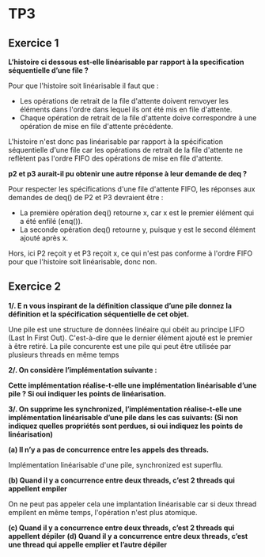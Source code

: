 # TP3

## Exercice 1

**L’histoire ci dessous est-elle linéarisable par rapport à la specification séquentielle d’une file ?**

Pour que l'histoire soit linéarisable il faut que :
- Les opérations de retrait de la file d'attente doivent renvoyer les éléments dans l'ordre dans lequel ils ont été mis en file d'attente.
- Chaque opération de retrait de la file d'attente doive correspondre à une opération de mise en file d'attente précédente.

L'histoire n'est donc pas linéarisable par rapport à la spécification séquentielle d'une file car les opérations de retrait de la file d'attente ne reflètent pas l'ordre FIFO des opérations de mise en file d'attente.

**p2 et p3 aurait-il pu obtenir une autre réponse à leur demande de deq ?**

Pour respecter les spécifications d'une file d'attente FIFO, les réponses aux demandes de deq() de P2 et P3 devraient être :
- La première opération deq() retourne x, car x est le premier élément qui a été enfilé (enq()).
- La seconde opération deq() retourne y, puisque y est le second élément ajouté après x.

Hors, ici P2 reçoit y et P3 reçoit x, ce qui n'est pas conforme à l'ordre FIFO pour que l'histoire soit linéarisable, donc non.

## Exercice 2

**1/. E n vous inspirant de la définition classique d’une pile donnez la définition et la spécification séquentielle de cet objet.**

Une pile est une structure de données linéaire qui obéit au principe LIFO (Last In First Out). C'est-à-dire que le dernier élément ajouté est le premier à être retiré. La pile concurente est une pile qui peut être utilisée par plusieurs threads en même temps

**2/. On considère l’implémentation suivante :**

**Cette implémentation réalise-t-elle une implémentation linéarisable d’une pile ? Si oui indiquer les points de linéarisation.**

**3/. On supprime les synchronized, l’implémentation réalise-t-elle une implémentation linéarisable d’une pile dans les cas suivants: (Si non indiquez quelles propriétés sont perdues, si oui indiquez les points de linéarisation)**

**(a) Il n’y a pas de concurrence entre les appels des threads.**

Implémentation linéarisable d'une pile, synchronized est superflu.

**(b) Quand il y a concurrence entre deux threads, c’est 2 threads qui appellent empiler**

On ne peut pas appeler cela une implantation linéarisable car si deux thread empilent en même temps, l'opération n'est plus atomique.

**(c) Quand il y a concurrence entre deux threads, c’est 2 threads qui appellent dépiler**
**(d) Quand il y a concurrence entre deux threads, c’est une thread qui appelle emplier et l’autre dépiler**
